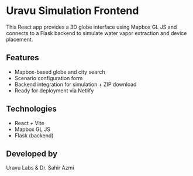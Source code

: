 # Uravu Simulation Frontend

This React app provides a 3D globe interface using Mapbox GL JS and connects to a Flask backend to simulate water vapor extraction and device placement.

## Features
- Mapbox-based globe and city search
- Scenario configuration form
- Backend integration for simulation + ZIP download
- Ready for deployment via Netlify

## Technologies
- React + Vite
- Mapbox GL JS
- Flask (backend)

## Developed by
Uravu Labs & Dr. Sahir Azmi

